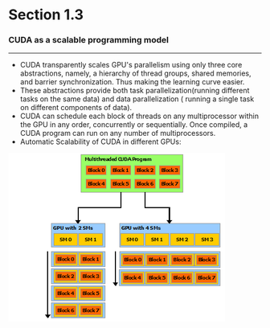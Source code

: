 # Section 1.3
### CUDA as a scalable programming model
-------------
- CUDA transparently scales GPU's parallelism using only three core abstractions, namely, a hierarchy of thread groups, shared memories, and barrier synchronization. Thus making the learning curve easier.
- These abstractions provide both task parallelization(running different tasks on the same data) and data parallelization ( running a single task on different components of data).
- CUDA can schedule each block of threads on any multiprocessor within the GPU in any order, concurrently or sequentially. Once compiled, a CUDA program can run on any number of multiprocessors.
- Automatic Scalability of CUDA in different GPUs: 

![alt text](automatic-scalability.png)

